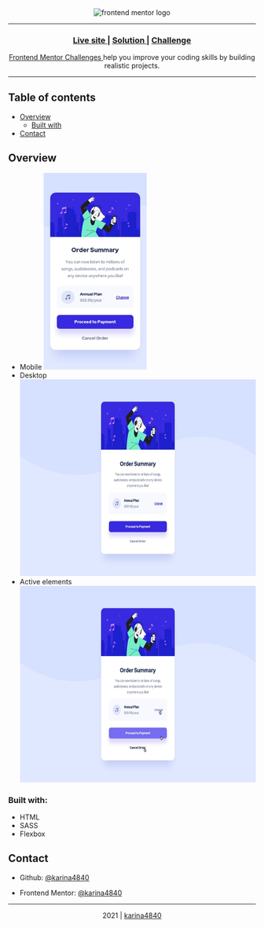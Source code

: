 <div align="center"> 
    <image align="center" height="50px" src="https://www.frontendmentor.io/static/images/logo-desktop.svg" alt="frontend mentor logo" >
</div>
    
<hr>   

<div align="center">
  <h3>
    <a href="https://karina4840.github.io/order-summary/">
      Live site
    </a>
    <span> | </span>
    <a href="https://www.frontendmentor.io/solutions/order-summary-html-and-sass--8omLcmBo">
      Solution
    </a>
    <span> | </span>
    <a href="https://www.frontendmentor.io/challenges/order-summary-component-QlPmajDUj">
      Challenge
    </a>
  </h3>
</div>
<div>
    <div align="center">
        <p>    
        <a href="https://www.frontendmentor.io/challenges">
          Frontend Mentor Challenges
        </a>
         help you improve your coding skills by building realistic projects.
        </p>
    </div>
</div>

<hr> 
  
## Table of contents

- [Overview](#overview)
  - [Built with](#built-with)
- [Contact](#contact)

## Overview
- Mobile
  <img src="https://github.com/karina4840/order-summary/blob/main/design/mobile-design.jpg" width=210 height=400 >
- Desktop
  <img src="https://github.com/karina4840/order-summary/blob/main/design/desktop-design.jpg" width=650 height=400 >
- Active elements
  <img src="https://github.com/karina4840/order-summary/blob/main/design/active-states.jpg" width=650 height=400 >

### Built with:

- HTML
- SASS
- Flexbox

##  Contact

- Github: [@karina4840](https://github.com/karina4840)

- Frontend Mentor: [@karina4840](https://www.frontendmentor.io/profile/karina4840)

---

<div align="center">
    2021 | <a href="https://github.com/karina4840"> karina4840 </a>
</div>
